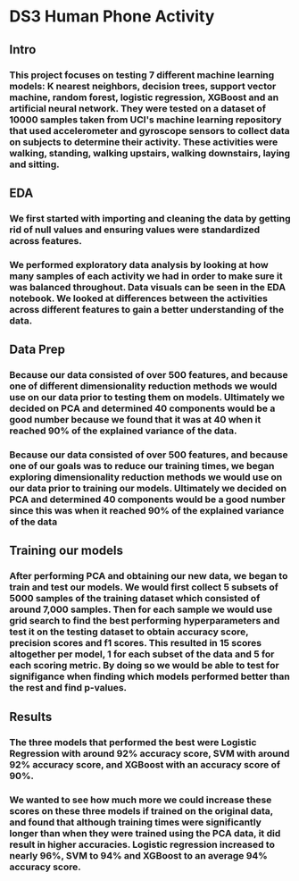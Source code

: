 # DS3 Human Phone Activity

## Intro
### This project focuses on testing 7 different machine learning models: K nearest neighbors, decision trees, support vector machine, random forest, logistic regression, XGBoost and an artificial neural network. They were tested on a dataset of 10000 samples taken from UCI's machine learning repository that used accelerometer and gyroscope sensors to collect data on subjects to determine their activity. These activities were walking, standing, walking upstairs, walking downstairs, laying and sitting. 

## EDA
### We first started with importing and cleaning the data by getting rid of null values and ensuring values were standardized across features. 

### We performed exploratory data analysis by looking at how many samples of each activity we had in order to make sure it was balanced throughout. Data visuals can be seen in the EDA notebook. We looked at differences between the activities across different features to gain a better understanding of the data. 

## Data Prep
### Because our data consisted of over 500 features, and because one of different dimensionality reduction methods we would use on our data prior to testing them on models. Ultimately we decided on PCA and determined 40 components would be a good number because we found that it was at 40 when it reached 90% of the explained variance of the data. 

### Because our data consisted of over 500 features, and because one of our goals was to reduce our training times, we began exploring dimensionality reduction methods we would use on our data prior to training our models. Ultimately we decided on PCA and determined 40 components would be a good number since this was when it reached 90% of the explained variance of the data

## Training our models
### After performing PCA and obtaining our new data, we began to train and test our models. We would first collect 5 subsets of 5000 samples of the training dataset which consisted of around 7,000 samples. Then for each sample we would use grid search to find the best performing hyperparameters and test it on the testing dataset to obtain accuracy score, precision scores and f1 scores. This resulted in 15 scores altogether per model, 1 for each subset of the data and 5 for each scoring metric. By doing so we would be able to test for signifigance when finding which models performed better than the rest and find p-values. 

## Results
### The three models that performed the best were Logistic Regression with around 92% accuracy score, SVM with around 92% accuracy score, and XGBoost with an accuracy score of 90%. 

### We wanted to see how much more we could increase these scores on these three models if trained on the original data, and found that although training times were significantly longer than when they were trained using the PCA data, it did result in higher accuracies. Logistic regression increased to nearly 96%, SVM to 94% and XGBoost to an average 94% accuracy score. 